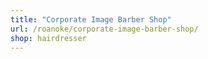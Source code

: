 ```yaml
---
title: "Corporate Image Barber Shop"
url: /roanoke/corporate-image-barber-shop/
shop: hairdresser
---
```

